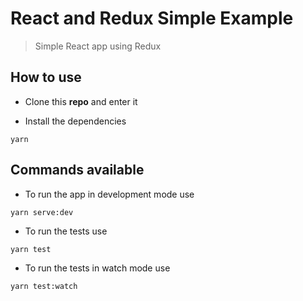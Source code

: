 # React and Redux Simple Example

> Simple React app using Redux

## How to use

- Clone this **repo** and enter it

- Install the dependencies

```
yarn
```

## Commands available

- To run the app in development mode use

```
yarn serve:dev
```

- To run the tests use

```
yarn test
```

- To run the tests in watch mode use

```
yarn test:watch
```
